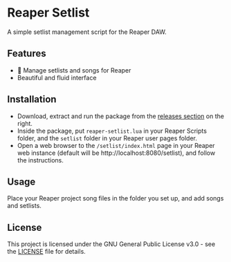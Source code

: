# Reaper Setlist

A simple setlist management script for the Reaper DAW.

## Features

- 🎵 Manage setlists and songs for Reaper
- Beautiful and fluid interface

## Installation

- Download, extract and run the package from the [releases section](https://github.com/iKadmium/reaper-setlist/releases) on the right.
- Inside the package, put `reaper-setlist.lua` in your Reaper Scripts folder, and the `setlist` folder in your Reaper user pages folder.
- Open a web browser to the `/setlist/index.html` page in your Reaper web instance (default will be http://localhost:8080/setlist), and follow the instructions.

## Usage

Place your Reaper project song files in the folder you set up, and add songs and setlists.

## License

This project is licensed under the GNU General Public License v3.0 - see the [LICENSE](LICENSE) file for details.
